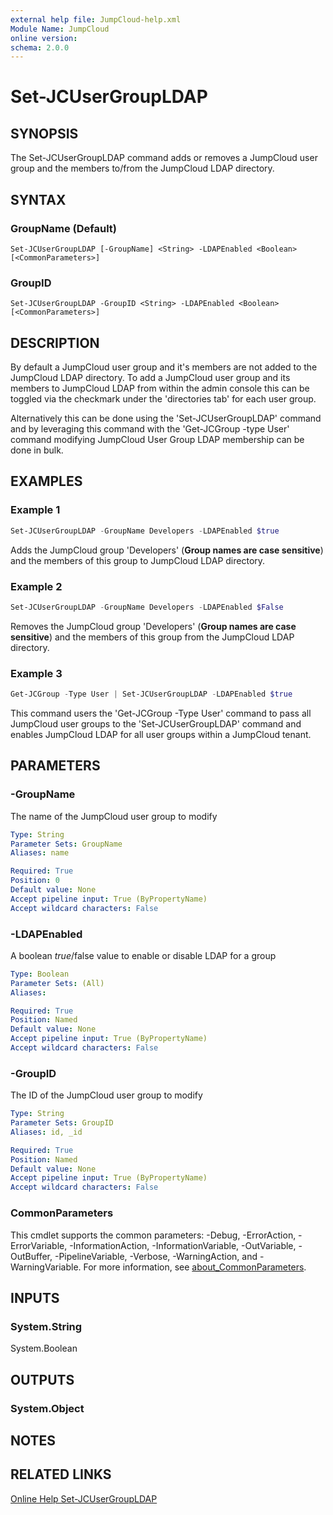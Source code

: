 ```yaml
---
external help file: JumpCloud-help.xml
Module Name: JumpCloud
online version:
schema: 2.0.0
---
```


# Set-JCUserGroupLDAP

## SYNOPSIS

The Set-JCUserGroupLDAP command adds or removes a JumpCloud user group and the members to/from the JumpCloud LDAP directory.

## SYNTAX

### GroupName (Default)
```
Set-JCUserGroupLDAP [-GroupName] <String> -LDAPEnabled <Boolean> [<CommonParameters>]
```

### GroupID
```
Set-JCUserGroupLDAP -GroupID <String> -LDAPEnabled <Boolean> [<CommonParameters>]
```

## DESCRIPTION

By default a JumpCloud user group and it's members are not added to the JumpCloud LDAP directory. To add a JumpCloud user group and its members to JumpCloud LDAP from within the admin console this can be toggled via the checkmark under the 'directories tab' for each user group.

Alternatively this can be done using the 'Set-JCUserGroupLDAP' command and by leveraging this command with the 'Get-JCGroup -type User' command modifying JumpCloud User Group LDAP membership can be done in bulk.

## EXAMPLES

### Example 1
```powershell
Set-JCUserGroupLDAP -GroupName Developers -LDAPEnabled $true
```

Adds the JumpCloud group 'Developers' (**Group names are case sensitive**) and the members of this group to JumpCloud LDAP directory.

### Example 2
```powershell
Set-JCUserGroupLDAP -GroupName Developers -LDAPEnabled $False
```

Removes the JumpCloud group 'Developers' (**Group names are case sensitive**) and the members of this group from the JumpCloud LDAP directory.

### Example 3
```powershell
Get-JCGroup -Type User | Set-JCUserGroupLDAP -LDAPEnabled $true
```

This command users the 'Get-JCGroup -Type User' command to pass all JumpCloud user groups to the 'Set-JCUserGroupLDAP' command and enables JumpCloud LDAP for all user groups within a JumpCloud tenant.

## PARAMETERS

### -GroupName

The name of the JumpCloud user group to modify

```yaml
Type: String
Parameter Sets: GroupName
Aliases: name

Required: True
Position: 0
Default value: None
Accept pipeline input: True (ByPropertyName)
Accept wildcard characters: False
```

### -LDAPEnabled

A boolean $true/$false value to enable or disable LDAP for a group


```yaml
Type: Boolean
Parameter Sets: (All)
Aliases:

Required: True
Position: Named
Default value: None
Accept pipeline input: True (ByPropertyName)
Accept wildcard characters: False
```

### -GroupID

The ID of the JumpCloud user group to modify

```yaml
Type: String
Parameter Sets: GroupID
Aliases: id, _id

Required: True
Position: Named
Default value: None
Accept pipeline input: True (ByPropertyName)
Accept wildcard characters: False
```

### CommonParameters
This cmdlet supports the common parameters: -Debug, -ErrorAction, -ErrorVariable, -InformationAction, -InformationVariable, -OutVariable, -OutBuffer, -PipelineVariable, -Verbose, -WarningAction, and -WarningVariable. For more information, see [about_CommonParameters](http://go.microsoft.com/fwlink/?LinkID=113216).

## INPUTS

### System.String
System.Boolean

## OUTPUTS

### System.Object
## NOTES

## RELATED LINKS

[Online Help Set-JCUserGroupLDAP](https://github.com/TheJumpCloud/support/wiki/Set-JCUserGroupLDAP)
